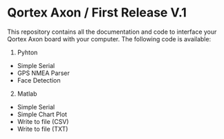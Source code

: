 # Qortex Axon / First Release V.1

This repository contains all the documentation and code to interface your Qortex Axon board with your computer. The following code is available:
1. Pyhton
  - Simple Serial 
  - GPS NMEA Parser
  - Face Detection
  
2. Matlab
  - Simple Serial
  - Simple Chart Plot
  - Write to file (CSV)
  - Write to file (TXT)
  
